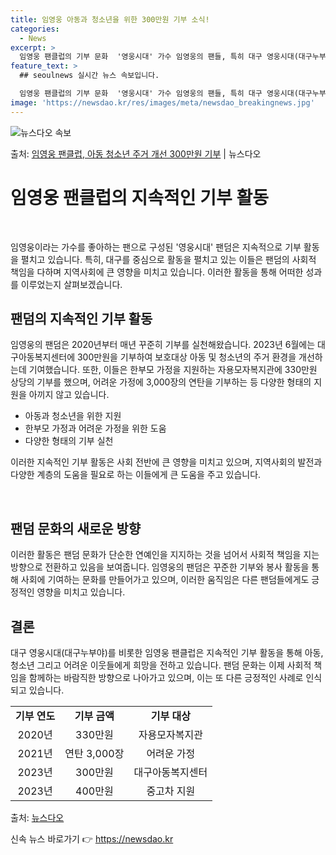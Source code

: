 ```yaml
---
title: 임영웅 아동과 청소년을 위한 300만원 기부 소식!
categories:
  - News
excerpt: >
  임영웅 팬클럽의 기부 문화  '영웅시대' 가수 임영웅의 팬들, 특히 대구 영웅시대(대구누부야) 회원들은 지속…
feature_text: >
  ## seoulnews 실시간 뉴스 속보입니다.

  임영웅 팬클럽의 기부 문화  '영웅시대' 가수 임영웅의 팬들, 특히 대구 영웅시대(대구누부야) 회원들은 지속…
image: 'https://newsdao.kr/res/images/meta/newsdao_breakingnews.jpg'
---
```


![뉴스다오 속보](https://newsdao.kr/res/images/meta/newsdao_breakingnews.jpg)

<p>출처: <a href="https://newsdao.kr/4493" rel="dofollow">임영웅 팬클럽, 아동 청소년 주거 개선 300만원 기부</a> | 뉴스다오</p>

<h1>임영웅 팬클럽의 지속적인 기부 활동</h1>
<p data-ke-size="size16">&nbsp;</p>
임영웅이라는 가수를 좋아하는 팬으로 구성된 '영웅시대' 팬덤은 지속적으로 기부 활동을 펼치고 있습니다. 특히, 대구를 중심으로 활동을 펼치고 있는 이들은 팬덤의 사회적 책임을 다하며 지역사회에 큰 영향을 미치고 있습니다. 이러한 활동을 통해 어떠한 성과를 이루었는지 살펴보겠습니다.
<h2 data-ke-size="size26">팬덤의 지속적인 기부 활동</h2>
임영웅의 팬덤은 2020년부터 매년 꾸준히 기부를 실천해왔습니다. 2023년 6월에는 대구아동복지센터에 300만원을 기부하여 보호대상 아동 및 청소년의 주거 환경을 개선하는데 기여했습니다. 또한, 이들은 한부모 가정을 지원하는 자용모자복지관에 330만원 상당의 기부를 했으며, 어려운 가정에 3,000장의 연탄을 기부하는 등 다양한 형태의 지원을 아끼지 않고 있습니다.
<ul>
  <li>아동과 청소년을 위한 지원</li>
  <li>한부모 가정과 어려운 가정을 위한 도움</li>
  <li>다양한 형태의 기부 실천</li>
</ul>
이러한 지속적인 기부 활동은 사회 전반에 큰 영향을 미치고 있으며, 지역사회의 발전과 다양한 계층의 도움을 필요로 하는 이들에게 큰 도움을 주고 있습니다.
<p data-ke-size="size16">&nbsp;</p>
<h2 data-ke-size="size26">팬덤 문화의 새로운 방향</h2>
이러한 활동은 팬덤 문화가 단순한 연예인을 지지하는 것을 넘어서 사회적 책임을 지는 방향으로 전환하고 있음을 보여줍니다. 임영웅의 팬덤은 꾸준한 기부와 봉사 활동을 통해 사회에 기여하는 문화를 만들어가고 있으며, 이러한 움직임은 다른 팬덤들에게도 긍정적인 영향을 미치고 있습니다.
<h2 data-ke-size="size26">결론</h2>
대구 영웅시대(대구누부야)를 비롯한 임영웅 팬클럽은 지속적인 기부 활동을 통해 아동, 청소년 그리고 어려운 이웃들에게 희망을 전하고 있습니다. 팬덤 문화는 이제 사회적 책임을 함께하는 바람직한 방향으로 나아가고 있으며, 이는 또 다른 긍정적인 사례로 인식되고 있습니다.
<table>
  <tr>
    <td style="text-align: center; height: 17px;"><b>기부 연도</b></td>
    <td style="text-align: center; height: 17px;"><b>기부 금액</b></td>
    <td style="text-align: center; height: 17px;"><b>기부 대상</b></td>
  </tr>
  <tr>
    <td style="text-align: center; height: 17px;">2020년</td>
    <td style="text-align: center; height: 17px;">330만원</td>
    <td style="text-align: center; height: 17px;">자용모자복지관</td>
  </tr>
  <tr>
    <td style="text-align: center; height: 17px;">2021년</td>
    <td style="text-align: center; height: 17px;">연탄 3,000장</td>
    <td style="text-align: center; height: 17px;">어려운 가정</td>
  </tr>
  <tr>
    <td style="text-align: center; height: 17px;">2023년</td>
    <td style="text-align: center; height: 17px;">300만원</td>
    <td style="text-align: center; height: 17px;">대구아동복지센터</td>
  </tr>
  <tr>
    <td style="text-align: center; height: 17px;">2023년</td>
    <td style="text-align: center; height: 17px;">400만원</td>
    <td style="text-align: center; height: 17px;">중고차 지원</td>
  </tr>
</table>
<p>출처: <a href="https://newsdao.kr/4493">뉴스다오</a></p> 

신속 뉴스 바로가기 👉 <a href="https://newsdao.kr" rel="dofollow">https://newsdao.kr</a>



